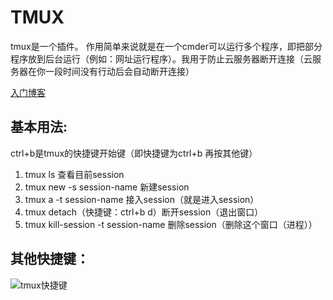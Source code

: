 # TMUX

tmux是一个插件。 作用简单来说就是在一个cmder可以运行多个程序，即把部分程序放到后台运行（例如：网址运行程序）。我用于防止云服务器断开连接（云服务器在你一段时间没有行动后会自动断开连接）

[入门博客](https://blog.csdn.net/skykingf/article/details/46345057) 

## 基本用法:

ctrl+b是tmux的快捷键开始键（即快捷键为ctrl+b 再按其他键）

1. tmux ls 查看目前session
2. tmux new -s session-name 新建session
3. tmux a -t session-name 接入session（就是进入session）
4. tmux detach（快捷键：ctrl+b d）断开session（退出窗口）
5. tmux kill-session -t session-name 删除session（删除这个窗口（进程））



## 其他快捷键：

![tmux快捷键](C:\Users\sky48\Desktop\github\tmux\tmux快捷键.png)
